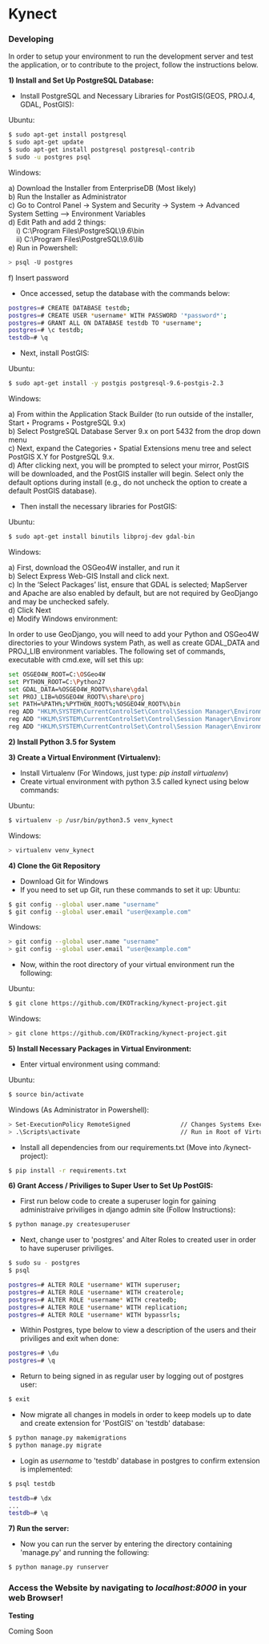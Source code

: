 # Kynect

### Developing
In order to setup your environment to run the development server and test the application, or to contribute to the project, follow the instructions below.

**1) Install and Set Up PostgreSQL Database:**

- Install PostgreSQL and Necessary Libraries for PostGIS(GEOS, PROJ.4, GDAL, PostGIS):

Ubuntu:
```sh
$ sudo apt-get install postgresql
$ sudo apt-get update
$ sudo apt-get install postgresql postgresql-contrib
$ sudo -u postgres psql
```
Windows:

a) Download the Installer from EnterpriseDB (Most likely)  
b) Run the Installer as Administrator  
c) Go to Control Panel -> System and Security -> System -> Advanced System Setting --> Environment Variables  
d) Edit Path and add 2 things:  
&nbsp;&nbsp;&nbsp;&nbsp;i) C:\Program Files\PostgreSQL\9.6\bin  
&nbsp;&nbsp;&nbsp;&nbsp;ii) C:\Program Files\PostgreSQL\9.6\lib  
e) Run in Powershell:
```sh
> psql -U postgres
```
f) Insert password

- Once accessed, setup the database with the commands below:
```sh
postgres=# CREATE DATABASE testdb;
postgres=# CREATE USER *username* WITH PASSWORD '*password*';
postgres=# GRANT ALL ON DATABASE testdb TO *username*;
postgres=# \c testdb;
testdb=# \q
```

- Next, install PostGIS:

Ubuntu:
```sh
$ sudo apt-get install -y postgis postgresql-9.6-postgis-2.3
```
Windows:

a) From within the Application Stack Builder (to run outside of the installer, Start ‣ Programs ‣ PostgreSQL 9.x)  
b) Select PostgreSQL Database Server 9.x on port 5432 from the drop down menu  
c) Next, expand the Categories ‣ Spatial Extensions menu tree and select PostGIS X.Y for PostgreSQL 9.x.  
d) After clicking next, you will be prompted to select your mirror, PostGIS will be downloaded, and the PostGIS installer will begin. Select only the default options during install (e.g., do not uncheck the option to create a default PostGIS database).  

- Then install the necessary libraries for PostGIS:

Ubuntu:
```sh
$ sudo apt-get install binutils libproj-dev gdal-bin
```
Windows:

a) First, download the OSGeo4W installer, and run it  
b) Select Express Web-GIS Install and click next.  
c) In the ‘Select Packages’ list, ensure that GDAL is selected; MapServer and Apache are also enabled by default, but are not required by GeoDjango and may be unchecked safely.  
d) Click Next  
e) Modify Windows environment:  
  
In order to use GeoDjango, you will need to add your Python and OSGeo4W directories to your Windows system Path, as well as create GDAL_DATA and PROJ_LIB environment variables. The following set of commands, executable with cmd.exe, will set this up:

```sh
set OSGEO4W_ROOT=C:\OSGeo4W
set PYTHON_ROOT=C:\Python27
set GDAL_DATA=%OSGEO4W_ROOT%\share\gdal
set PROJ_LIB=%OSGEO4W_ROOT%\share\proj
set PATH=%PATH%;%PYTHON_ROOT%;%OSGEO4W_ROOT%\bin
reg ADD "HKLM\SYSTEM\CurrentControlSet\Control\Session Manager\Environment" /v Path /t REG_EXPAND_SZ /f /d "%PATH%"
reg ADD "HKLM\SYSTEM\CurrentControlSet\Control\Session Manager\Environment" /v GDAL_DATA /t REG_EXPAND_SZ /f /d "%GDAL_DATA%"
reg ADD "HKLM\SYSTEM\CurrentControlSet\Control\Session Manager\Environment" /v PROJ_LIB /t REG_EXPAND_SZ /f /d "%PROJ_LIB%"
```

**2) Install Python 3.5 for System**

**3) Create a Virtual Environment (Virtualenv):**

- Install Virtualenv (For Windows, just type: *pip install virtualenv*)
- Create virtual environment with python 3.5 called kynect using below commands:

Ubuntu:
```sh
$ virtualenv -p /usr/bin/python3.5 venv_kynect
```
Windows:
```sh
> virtualenv venv_kynect
```

**4) Clone the Git Repository** 

- Download Git for Windows
- If you need to set up Git, run these commands to set it up:
Ubuntu:
```sh
$ git config --global user.name "username"
$ git config --global user.email "user@example.com"
```
Windows:
```sh
> git config --global user.name "username"
> git config --global user.email "user@example.com"
```
- Now, within the root directory of your virtual environment run the following:

Ubuntu:
```sh
$ git clone https://github.com/EKOTracking/kynect-project.git
```
Windows:
```sh
> git clone https://github.com/EKOTracking/kynect-project.git
```

**5) Install Necessary Packages in Virtual Environment:**

- Enter virtual environment using command:

Ubuntu:
```sh
$ source bin/activate
```
Windows (As Administrator in Powershell):
```sh
> Set-ExecutionPolicy RemoteSigned				// Changes Systems Execution Policy
> .\Scripts\activate							// Run in Root of Virtual Env.	
```
- Install all dependencies from our requirements.txt (Move into /kynect-project):

```sh
$ pip install -r requirements.txt 
```

**6) Grant Access / Priviliges to Super User to Set Up PostGIS:**

- First run below code to create a superuser login for gaining administraive priviliges in django admin site (Follow Instructions):
```sh
$ python manage.py createsuperuser
```

- Next, change user to 'postgres' and Alter Roles to created user in order to have superuser priviliges.
```sh
$ sudo su - postgres
$ psql

postgres=# ALTER ROLE *username* WITH superuser;
postgres=# ALTER ROLE *username* WITH createrole;
postgres=# ALTER ROLE *username* WITH createdb;
postgres=# ALTER ROLE *username* WITH replication;
postgres=# ALTER ROLE *username* WITH bypassrls;
```

- Within Postgres, type below to view a description of the users and their priviliges and exit when done:
```sh
postgres=# \du
postgres=# \q
```

- Return to being signed in as regular user by logging out of postgres user:
```sh
$ exit
```

- Now migrate all changes in models in order to keep models up to date and create extension for 'PostGIS' on 'testdb' database:
```sh
$ python manage.py makemigrations
$ python manage.py migrate
```

- Login as *username* to 'testdb' database in postgres to confirm extension is implemented:
```sh
$ psql testdb

testdb=# \dx
...
testdb=# \q
```

**7) Run the server:**

- Now you can run the server by entering the directory containing 'manage.py' and running the following:

```sh
$ python manage.py runserver
```

### Access the Website by navigating to *localhost:8000* in your web Browser!

**Testing**

Coming Soon